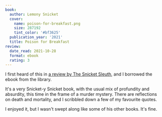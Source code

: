 ```yaml
---
book:
  author: Lemony Snicket
  cover:
    name: poison-for-breakfast.png
    size: 287192
    tint_color: '#bf3625'
  publication_year: '2021'
  title: Poison for Breakfast
review:
  date_read: 2021-10-28
  format: ebook
  rating: 3
---
```


I first heard of this in [a review by The Snicket Sleuth](https://snicketsleuth.tumblr.com/post/661507207111819264/the-sleuth-reviews-poison-for-breakfast), and I borrowed the ebook from the library.

It's a very Snicket-y Snicket book, with the usual mix of profundity and absurdity, this time in the frame of a murder mystery.
There are reflections on death and mortality, and I scribbled down a few of my favourite quotes.

I enjoyed it, but I wasn't swept along like some of his other books.
It's fine.